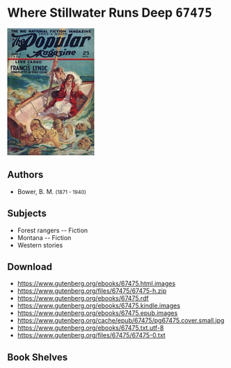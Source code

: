 # Where Stillwater Runs Deep <kbd>67475</kbd>

![](./cover.medium.jpg "")

## Authors


 - Bower, B. M. <small>(1871 - 1940)</small>

## Subjects


 - Forest rangers -- Fiction
 - Montana -- Fiction
 - Western stories

## Download


 - https://www.gutenberg.org/ebooks/67475.html.images
 - https://www.gutenberg.org/files/67475/67475-h.zip
 - https://www.gutenberg.org/ebooks/67475.rdf
 - https://www.gutenberg.org/ebooks/67475.kindle.images
 - https://www.gutenberg.org/ebooks/67475.epub.images
 - https://www.gutenberg.org/cache/epub/67475/pg67475.cover.small.jpg
 - https://www.gutenberg.org/ebooks/67475.txt.utf-8
 - https://www.gutenberg.org/files/67475/67475-0.txt

## Book Shelves


